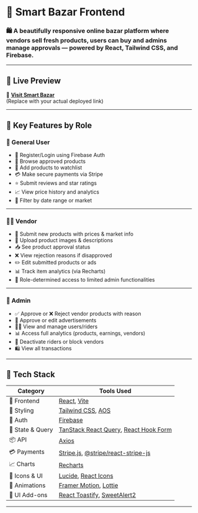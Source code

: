 # 🌽 Smart Bazar Frontend

### 🛍️ A beautifully responsive online bazar platform where vendors sell fresh products, users can buy and admins manage approvals — powered by React, Tailwind CSS, and Firebase.

---

## 🚀 Live Preview

🔗 **[Visit Smart Bazar](https://gleaming-alpaca-00df2d.netlify.app)**  
(Replace with your actual deployed link)

---

## 🎯 Key Features by Role

### 👤 General User
- 🔐 Register/Login using Firebase Auth
- 🛒 Browse approved products
- 📝 Add products to watchlist
- 💳 Make secure payments via Stripe
- ⭐ Submit reviews and star ratings
- 📈 View price history and analytics
- 📅 Filter by date range or market

---

### 🧑‍🌾 Vendor
- 📝 Submit new products with prices & market info
- 📸 Upload product images & descriptions
- 📥 See product approval status
- ❌ View rejection reasons if disapproved
- ✏️ Edit submitted products or ads
- 📊 Track item analytics (via Recharts)
- 🎯 Role-determined access to limited admin functionalities

---

### 👑 Admin
- ✅ Approve or ❌ Reject vendor products with reason
- 📢 Approve or edit advertisements
- 🧑‍💼 View and manage users/riders
- 📊 Access full analytics (products, earnings, vendors)
- 🚫 Deactivate riders or block vendors
- 🛍️ View all transactions

---

## 🧱 Tech Stack

| Category           | Tools Used                                                                 |
|-------------------|----------------------------------------------------------------------------|
| 🚀 Frontend        | [React](https://reactjs.org/), [Vite](https://vitejs.dev/)                |
| 🎨 Styling         | [Tailwind CSS](https://tailwindcss.com/), [AOS](https://michalsnik.github.io/aos/) |
| 🔐 Auth            | [Firebase](https://firebase.google.com/)                                  |
| 🧠 State & Query   | [TanStack React Query](https://tanstack.com/query/v5), [React Hook Form](https://react-hook-form.com/) |
| 📦 API             | [Axios](https://axios-http.com/)                                           |
| 💳 Payments        | [Stripe.js](https://stripe.com/docs/js), [@stripe/react-stripe-js](https://stripe.com/docs/stripe-js/react) |
| 📈 Charts          | [Recharts](https://recharts.org/)                                         |
| 📸 Icons & UI      | [Lucide](https://lucide.dev/), [React Icons](https://react-icons.github.io/react-icons/) |
| 🎥 Animations      | [Framer Motion](https://www.framer.com/motion/), [Lottie](https://lottiefiles.com/) |
| 🧁 UI Add-ons      | [React Toastify](https://fkhadra.github.io/react-toastify/), [SweetAlert2](https://sweetalert2.github.io/) |

---


